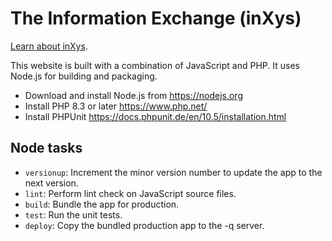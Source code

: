 # The Information Exchange (inXys)

[Learn about inXys](https://inxys.net/about/).

This website is built with a combination of JavaScript and PHP. It uses Node.js for building and packaging.

- Download and install Node.js from https://nodejs.org
- Install PHP 8.3 or later https://www.php.net/
- Install PHPUnit https://docs.phpunit.de/en/10.5/installation.html

## Node tasks

- `versionup`: Increment the minor version number to update the app to the next version.
- `lint`: Perform lint check on JavaScript source files.
- `build`: Bundle the app for production.
- `test`: Run the unit tests.
- `deploy`: Copy the bundled production app to the -q server.
